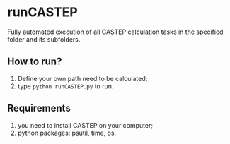 # runCASTEP
Fully automated execution of all CASTEP calculation tasks in the specified folder and its subfolders.

## How to run?
1. Define your own path need to be calculated;
2. type `python runCASTEP.py` to run.

## Requirements
1. you need to install CASTEP on your computer;
2. python packages: psutil, time, os.
